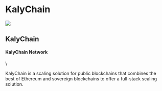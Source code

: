 # KalyChain

![](https://user-images.githubusercontent.com/86341392/205042173-8c89225c-97fb-4395-a37f-0c86edb892a4.png)

## KalyChain

#### KalyChain Network

\


KalyChain is a scaling solution for public blockchains that combines the best of Ethereum and sovereign blockchains to offer a full-stack scaling solution.
